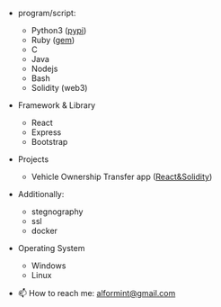 

- program/script:
   * Python3 ([pypi](https://pypi.org/user/Madhava-mng))
   * Ruby  ([gem](https://rubygems.org/profiles/Madhava-mng))
   * C
   * Java
   * Nodejs
   * Bash
   * Solidity (web3)
- Framework & Library
  * React
  * Express
  * Bootstrap
- Projects
  * Vehicle Ownership Transfer app ([React&Solidity](https://github.com/Madhava-mng/vehicle-tracking-system-using-block-chain))
  
- Additionally:
  * stegnography
  * ssl
  * docker
- Operating System
  * Windows
  * Linux
- 📫 How to reach me: alformint@gmail.com
